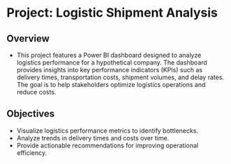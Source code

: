 # Project: Logistic Shipment Analysis

## **Overview**

* This project features a Power BI dashboard designed to analyze logistics performance for a hypothetical company. The dashboard provides insights into key performance indicators (KPIs) such as delivery times, transportation costs, shipment volumes, and delay rates. The goal is to help stakeholders optimize logistics operations and reduce costs.

## **Objectives**

* Visualize logistics performance metrics to identify bottlenecks.
* Analyze trends in delivery times and costs over time.
* Provide actionable recommendations for improving operational efficiency.
